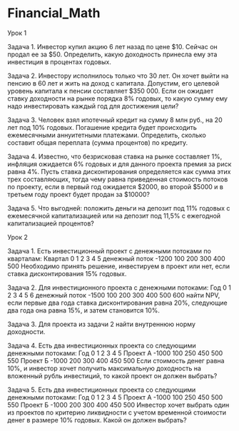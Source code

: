 # Financial_Math
Урок 1

Задача 1. Инвестор купил акцию 6 лет назад по цене $10. Сейчас он продал ее за $50. Определить, какую доходность принесла ему эта инвестиция в процентах годовых.

Задача 2. Инвестору исполнилось только что 30 лет. Он хочет выйти на пенсию в 60 лет и жить на доход с капитала. Допустим, его целевой уровень капитала к пенсии составляет $350 000. Если он ожидает ставку доходности на рынке порядка 8% годовых, то какую сумму ему надо инвестировать каждый год для достижения цели?

Задача 3. Человек взял ипотечный кредит на сумму 8 млн руб., на 20 лет под 10% годовых. Погашение кредита будет происходить ежемесячными аннуитетными платежами. Определить, сколько составит общая переплата (сумма процентов) по кредиту.

Задача 4. Известно, что безрисковая ставка на рынке составляет 1%, инфляция ожидается 6% годовых и для данного проекта премия за риск равна 4%. Пусть ставка дисконтирования определяется как сумма этих трех составляющих, тогда чему равна приведенная стоимость потоков по проекту, если в первый год ожидается $2000, во второй $5000 и в третьем году проект будет продан за $10000?

Задача 5. Что выгодней: положить деньги на депозит под 11% годовых с ежемесячной капитализацией или на депозит под 11,5% с ежегодной капитализацией процентов?


Урок 2


Задача 1. Есть инвестиционный проект с денежными потоками по кварталам:
Квартал 0 1 2 3 4 5
денежный поток -1200 100 200 300 400 500
Необходимо принять решение, инвестируем в проект или нет, если ставка дисконтирования 15% годовых.

Задача 2. Для инвестиционного проекта с денежными потоками:
Год 0 1 2 3 4 5 6
денежный поток -1500 100 200 300 400 500 600
найти NPV, если первые два года ставка дисконтирования равна 20%, следующие два года она равна 15%, и затем становится 10%.

Задача 3. Для проекта из задачи 2 найти внутреннюю норму доходности.

Задача 4. Есть два инвестиционных проекта со следующими денежными потоками:
Год 0 1 2 3 4 5
Проект А -1000 100 250 450 500 550
Проект Б -1000 200 300 400 450 500
Если стоимость денег равна 10%, и инвестор хочет получить максимальную доходность на вложенный рубль инвестиций, то какой проект он должен выбрать?

Задача 5. Есть два инвестиционных проекта со следующими денежными потоками:
Год 0 1 2 3 4 5
Проект А -1000 100 250 450 500 550
Проект Б -1000 200 300 400 450 500
Инвестор хочет выбрать один из проектов по критерию ликвидности с учетом временной стоимости денег в размере 10% годовых. Какой он должен выбрать?
